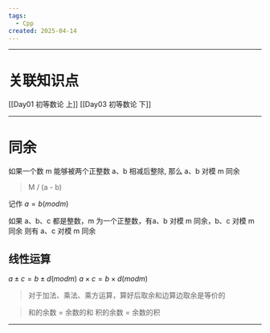 ```yaml
---
tags:
  - Cpp
created: 2025-04-14
---
```


---
# 关联知识点

[[Day01 初等数论 上]] [[Day03 初等数论 下]]

---
# 同余

如果一个数 m 能够被两个正整数 a、b 相减后整除, 那么 a、b 对模 m 同余

> M / (a - b)

记作 $a = b(mod m)$

如果 a、b、c 都是整数，m 为一个正整数，有a、b 对模 m 同余，b、c 对模 m 同余
则有 a、c 对模 m 同余
## 线性运算

$a \pm c = b \pm d(mod m)$
$a \times c = b \times d(modm)$

> 对于加法、乘法、乘方运算，算好后取余和边算边取余是等价的

> 和的余数 = 余数的和
> 积的余数 = 余数的积


---
